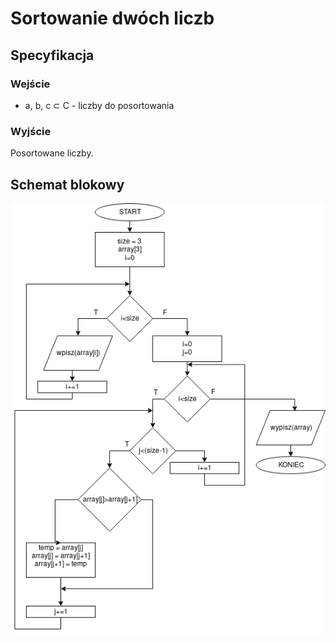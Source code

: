 # Sortowanie dwóch liczb
## Specyfikacja
### Wejście
* a, b, c ⊂ C - liczby do posortowania
### Wyjście
Posortowane liczby.

## Schemat blokowy
![Schemat blokowy](diagram.png)
